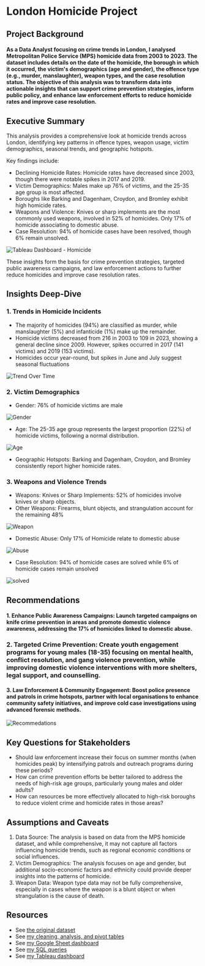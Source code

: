 # London Homicide Project

## Project Background
#### As a Data Analyst focusing on crime trends in London, I analysed Metropolitan Police Service (MPS) homicide data from 2003 to 2023. The dataset includes details on the date of the homicide, the borough in which it occurred, the victim's demographics (age and gender), the offence type (e.g., murder, manslaughter), weapon types, and the case resolution status. The objective of this analysis was to transform data into actionable insights that can support crime prevention strategies, inform public policy, and enhance law enforcement efforts to reduce homicide rates and improve case resolution.

## Executive Summary
This analysis provides a comprehensive look at homicide trends across London, identifying key patterns in offence types, weapon usage, victim demographics, seasonal trends, and geographic hotspots. 

Key findings include:
  - Declining Homicide Rates: Homicide rates have decreased since 2003, though there were notable spikes in 2017 and 2019.
  - Victim Demographics: Males make up 76% of victims, and the 25-35 age group is most affected.
  - Boroughs like Barking and Dagenham, Croydon, and Bromley exhibit high homicide rates.
  - Weapons and Violence: Knives or sharp implements are the most commonly used weapons, involved in 52% of homicides. Only 17% of homicide associating to domestic abuse.
  - Case Resolution: 94% of homicide cases have been resolved, though 6% remain unsolved.

![Tableau Dashboard - Homicide](https://github.com/Mazedaa/London-Homicide-Project/blob/main/HomicideTableauDashboard.png)

These insights form the basis for crime prevention strategies, targeted public awareness campaigns, and law enforcement actions to further reduce homicides and improve case resolution rates.

## Insights Deep-Dive
### 1. Trends in Homicide Incidents
  - The majority of homicides (94%) are classified as murder, while manslaughter (5%) and infanticide (1%) make up the remainder.
  - Homicide victims decreased from 216 in 2003 to 109 in 2023, showing a general decline since 2009. However, spikes occurred in 2017 (141 victims) and 2019 (153 victims).
  - Homicides occur year-round, but spikes in June and July suggest seasonal fluctuations

![Trend Over Time](https://github.com/Mazedaa/London-Homicide-Project/blob/main/HomicideDashboard/trend.png)

### 2. Victim Demographics
  - Gender: 76% of homicide victims are male

![Gender](https://github.com/Mazedaa/London-Homicide-Project/blob/main/HomicideDashboard/gender.png)
  
  - Age: The 25-35 age group represents the largest proportion (22%) of homicide victims, following a normal distribution.

![Age](https://github.com/Mazedaa/London-Homicide-Project/blob/main/HomicideDashboard/age.png)

- Geographic Hotspots: Barking and Dagenham, Croydon, and Bromley consistently report higher homicide rates.

### 3. Weapons and Violence Trends
  - Weapons: Knives or Sharp Implements: 52% of homicides involve knives or sharp objects.
  - Other Weapons: Firearms, blunt objects, and strangulation account for the remaining 48%

![Weapon](https://github.com/Mazedaa/London-Homicide-Project/blob/main/HomicideDashboard/killing.png)

  - Domestic Abuse: Only 17% of Homicide relate to domestic abuse

![Abuse](https://github.com/Mazedaa/London-Homicide-Project/blob/main/HomicideDashboard/abuse.png)

- Case Resolution: 94% of homicide cases are solved while 6% of homicide cases remain unsolved

![solved](https://github.com/Mazedaa/London-Homicide-Project/blob/main/HomicideDashboard/solved.png)

## Recommendations
#### 1. Enhance Public Awareness Campaigns: Launch targeted campaigns on knife crime prevention in areas and promote domestic violence awareness, addressing the 17% of homicides linked to domestic abuse.

### 2. Targeted Crime Prevention: Create youth engagement programs for young males (18-35) focusing on mental health, conflict resolution, and gang violence prevention, while improving domestic violence interventions with more shelters, legal support, and counselling.

####  3. Law Enforcement & Community Engagement: Boost police presence and patrols in crime hotspots, partner with local organisations to enhance community safety initiatives, and improve cold case investigations using advanced forensic methods.

![Recommedations](https://github.com/Mazedaa/London-Homicide-Project/blob/main/HomicideDashboard/homicideHand.jpg)

## Key Questions for Stakeholders
  - Should law enforcement increase their focus on summer months (when homicides peak) by intensifying patrols and outreach programs during these periods?
  - How can crime prevention efforts be better tailored to address the needs of high-risk age groups, particularly young males and older adults?
  - How can resources be more effectively allocated to high-risk boroughs to reduce violent crime and homicide rates in those areas?

## Assumptions and Caveats
  1. Data Source: The analysis is based on data from the MPS homicide dataset, and while comprehensive, it may not capture all factors influencing homicide trends, such as regional economic conditions or social influences.
  2. Victim Demographics: The analysis focuses on age and gender, but additional socio-economic factors and ethnicity could provide deeper insights into the patterns of homicide.
  3. Weapon Data: Weapon type data may not be fully comprehensive, especially in cases where the weapon is a blunt object or when strangulation is the cause of death.

## Resources
- See [the original dataset](https://github.com/Mazedaa/London-Homicide-Project/blob/main/original_homicide.xlsx%20-%20dataset.csv )
- See [my cleaning, analysis, and pivot tables](https://github.com/Mazedaa/London-HomicideProject/blob/main/london_homicide_crime_clean.xlsx%20-%20dashboard.csv)
- See [my Google Sheet dashboard](https://github.com/Mazedaa/London-Homicide-Project/blob/main/HomicideGoogleSheetDashboard.png)
- See [my SQL queries](https://github.com/Mazedaa/London-Homicide-Project/blob/main/homicide.sql)
- See [my Tableau dashboard](https://github.com/Mazedaa/London-Homicide-Project/blob/main/HomicideTableauDashboard.png)
